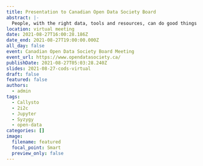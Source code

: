 ```yaml
---
title: Presentation to Canadian Open Data Society Board
abstract: |-
  People, with the right data, tools and resources, can do good things by working together.
location: virtual meeting
date: 2021-08-27T16:00:28.186Z
date_end: 2021-08-27T19:00:00.000Z
all_day: false
event: Canadian Open Data Society Board Meeting
event_url: https://www.opendatasociety.ca/
publishDate: 2021-08-27T05:03:28.240Z
slides: 2021-08-27-cods-virtual
draft: false
featured: false
authors:
  - admin
tags:
  - Callysto
  - 2i2c
  - Jupyter
  - Syzygy
  - open-data
categories: []
image:
  filename: featured
  focal_point: Smart
  preview_only: false
---
```

